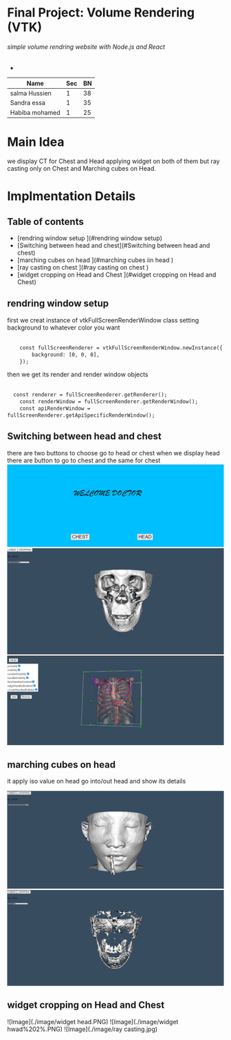 # Final Project: Volume Rendering (VTK)
###### simple volume rendring website with Node.js and React
   +
   
Name | Sec | BN |   
--- | --- | --- | 
salma Hussien  | 1 | 38
Sandra essa | 1 | 35 
Habiba mohamed | 1 | 25


# Main Idea 
we display CT for Chest and Head applying widget on both of them but ray casting only on Chest and Marching cubes on Head.

# Implmentation Details
 ## Table of contents
* [rendring window setup ](#rendring window setup)
* [Switching between head and chest](#Switching between head and chest)
* [marching cubes on head ](#marching cubes iin head )
* [ray casting on chest  ](#ray casting on chest  )
* [widget cropping on Head and Chest ](#widget cropping on Head and Chest)

## rendring window setup 
first we creat instance of vtkFullScreenRenderWindow class setting background to whatever color you want 

```

    const fullScreenRenderer = vtkFullScreenRenderWindow.newInstance({
        background: [0, 0, 0],
    });
```
then we get its render and render window objects 
```

  const renderer = fullScreenRenderer.getRenderer();
    const renderWindow = fullScreenRenderer.getRenderWindow();
    const apiRenderWindow = fullScreenRenderer.getApiSpecificRenderWindow();
```
## Switching between head and chest
there are two buttons to choose go to head or chest 
when we display head there are button to go to chest and the same for chest 
![Image](./image/main.PNG)
![Image](./image/head.PNG)
![Image](./image/chest.jpg)

## marching cubes on head
it apply iso value on head go into/out head and show its details 

![Image](./image/iso%202.PNG)
![Image](./image/iso.PNG)

## widget cropping on Head and Chest


![Image](./image/widget head.PNG)
![Image](./image/widget hwad%202%.PNG)
![Image](./image/ray casting.jpg)






















